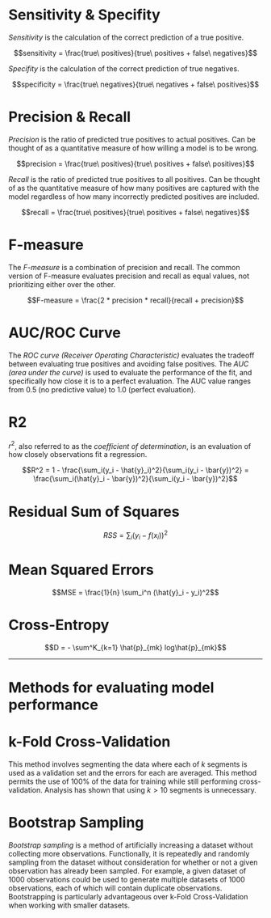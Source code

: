 
# Sensitivity & Specifity

_Sensitivity_ is the calculation of the correct prediction of a true positive.

$$sensitivity = \frac{true\ positives}{true\ positives + false\ negatives}$$

_Specifity_ is the calculation of the correct prediction of true negatives.

$$specificity = \frac{true\ negatives}{true\ negatives + false\ positives}$$

# Precision & Recall

_Precision_ is the ratio of predicted true positives to actual positives. Can be thought of as a quantitative measure of how willing a model is to be wrong.

$$precision = \frac{true\ positives}{true\ positives + false\ positives}$$

_Recall_ is the ratio of predicted true positives to all positives. Can be thought of as the quantitative measure of how many positives are captured with the model regardless of how many incorrectly predicted positives are included.

$$recall = \frac{true\ positives}{true\ positives + false\ negatives}$$

# F-measure

The _F-measure_ is a combination of precision and recall. The common version of F-measure evaluates precision and recall as equal values, not prioritizing either over the other.

$$F-measure = \frac{2 * precision * recall}{recall + precision}$$

# AUC/ROC Curve

The _ROC curve (Receiver Operating Characteristic)_ evaluates the tradeoff between evaluating true positives and avoiding false positives. The _AUC (area under the curve)_ is used to evaluate the performance of the fit, and specifically how close it is to a perfect evaluation. The AUC value ranges from 0.5 (no predictive value) to 1.0 (perfect evaluation).

# R2

$r^2$, also referred to as the _coefficient of determination_, is an evaluation of how closely observations fit a regression.

$$R^2 = 1 - \frac{\sum_i(y_i - \hat{y}_i)^2}{\sum_i(y_i - \bar{y})^2} = \frac{\sum_i(\hat{y}_i - \bar{y})^2}{\sum_i(y_i - \bar{y})^2}$$

# Residual Sum of Squares

$$RSS = \sum_i (y_i - f(x_i))^2$$

# Mean Squared Errors

$$MSE = \frac{1}{n} \sum_i^n (\hat{y}_i - y_i)^2$$

# Cross-Entropy

$$D = - \sum^K_{k=1} \hat{p}_{mk} log\hat{p}_{mk}$$

___

# Methods for evaluating model performance

# k-Fold Cross-Validation

This method involves segmenting the data where each of $k$ segments is used as a validation set and the errors for each are averaged. This method permits the use of 100% of the data for training while still performing cross-validation. Analysis has shown that using $k > 10$ segments is unnecessary.

# Bootstrap Sampling

_Bootstrap sampling_ is a method of artificially increasing a dataset without collecting more observations. Functionally, it is repeatedly and randomly sampling from the dataset without consideration for whether or not a given observation has already been sampled. For example, a given dataset of 1000 observations could be used to generate multiple datasets of 1000 observations, each of which will contain duplicate observations. Bootstrapping is particularly advantageous over k-Fold Cross-Validation when working with smaller datasets.
